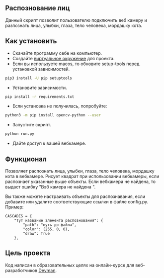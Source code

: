 ## Распознование лиц

Данный скрипт позволит пользователю подключить веб камеру и разпознать лица, улыбки, глаза, тело человека, мордашку кота.

## Как установить

- Скачайте программу себе на компьютер.
- Создайте [виртуальное окружение](https://python-scripts.com/virtualenv) для проекта.
- Если вы используете macos, то обновите setup-tools перед установкой зависимостей.
```sh
pip3 install -U pip setuptools
```
- Установите зависимости.
```sh
pip install -r requirements.txt
```
- Если установка не получилась, попробуйте:
```sh
python3 -m pip install opencv-python --user
```
- Запустите скрипт.
```bash
python run.py
```
- Дайте доступ к вашей вебкамере. 

## Функционал

Позволяет распознать лица, улыбки, глаза, тело человека, мордашку кота в вебкамере.
Рисует квадрат при использовании вебкамеры, если распознает указанные выше объекты.
Если вебкамера не найдена, то выдаст ошибку "Вэб камера не найдена ".

Вы также можете настраивать объекты для распознавания, если добавите или удалите соответствующие ссылки в файле config.py.
Пример:
```
CASCADES = {
    "Тут название элемента распознования": {
        "path": "путь до файла",
        "color": (255, 0, 0),
        "draw": True
    },
```

## Цель проекта

Код написан в образовательных целях на онлайн-курсе  для веб-разработчиков [Devman](https://dvmn.org).
